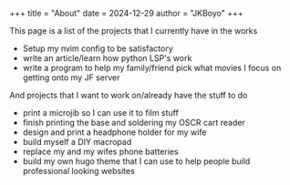 +++
title = "About"
date = 2024-12-29
author = "JKBoyo"
+++

 This page is a list of the projects that I currently have in the works
 * Setup my nvim config to be satisfactory
 * write an article/learn how python LSP's work
 * write a program to help my family/friend pick what movies I focus on getting onto my JF server
 
 And projects that I want to work on/already have the stuff to do
 * print a microjib so I can use it to film stuff
 * finish printing the base and soldering my OSCR cart reader
 * design and print a headphone holder for my wife
 * build myself a DIY macropad
 * replace my and my wifes phone batteries
 * build my own hugo theme that I can use to help people build professional looking websites
